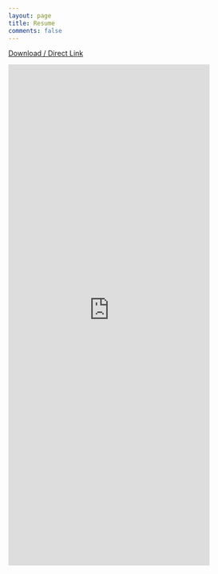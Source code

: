 ```yaml
---
layout: page
title: Resume
comments: false
---
```


<a href="{{site.baseurl}}/assets/files/JamesHuResume.pdf">Download / Direct Link</a>

<embed src="https://drive.google.com/viewerng/
viewer?embedded=true&url=http://ljameshu.com/wp-content/uploads/2018/11/JamesHuResume.pdf" style="height:1000px;width:80%;">